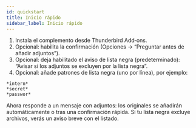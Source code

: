 ```yaml
---
id: quickstart
title: Inicio rápido
sidebar_label: Inicio rápido
---
```


1. Instala el complemento desde Thunderbird Add‑ons.
2. Opcional: habilita la confirmación (Opciones → “Preguntar antes de añadir adjuntos”).
3. Opcional: deja habilitado el aviso de lista negra (predeterminado): “Avisar si los adjuntos se excluyen por la lista negra”.
4. Opcional: añade patrones de lista negra (uno por línea), por ejemplo:

```
*intern*
*secret*
*passwor*
```

Ahora responde a un mensaje con adjuntos: los originales se añadirán automáticamente o tras una confirmación rápida. Si tu lista negra excluye archivos, verás un aviso breve con el listado.
